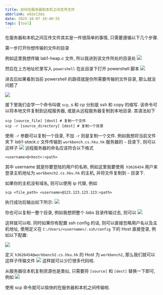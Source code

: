 ```yaml
---
title: 如何在服务器和本机之间互传文件
abbrlink: e02e13da
date: 2025-10-07 10:40:55
tags: [tool]
---
```

在服务器和本机之间互传文件其实是一件很简单的事情, 只需要遵循以下几个步骤.

第一步打开你想传输的文件的目录

例如这里我想传输 lab1-heap.c 文件, 所以我进到该文件所处的目录处
![](20251007101733.png)

然后在上方地址栏里写入 `powershell` 在此目录下打开 powershell 脚本
![](20251007101828.png)

进去后如果看到当前 powershell 的路径就是你所需要传输的文件目录, 那么就没问题了

![](20251007101921.png)

接下里我们会学一个命令叫做 `scp`, s 和 cp 分别是 ssh 和 copy 的缩写. 该命令可以将本地文件复制到远程服务器, 或是从远程服务器复制到本地目录. 其语法如下

```shell
scp [source_file] [dest] # 复制一个文件
scp -r [source_directory] [dest] # 复制一个目录
```

使用 `-r` 参数可以复制一个目录, 不加 `-r` 则是复制一个文件. 例如我想将当前文件夹下 *lab1-stack.c* 文件传输到 `workbench.cs.hku.hk` 服务器的 `~` 目录下, 则可以这样子
![](20251007102711.png)
远程服务器的命名应该符合以下格式
```
<username>@<host>:<path>
```
其中 username 就是你要登陆的用户的名称, 例如这里我要使用` h3626454` 用户来登录主机地址为 `workbench2.cs.hku.hk` 的主机, 并将文件复制到 `~` 目录下.

如果你的主机没有域名, 则可以使用 ip 代替, 例如
```shell
scp <file_path> <username>@123.123.123.123:<path>
```

执行成功后输出如下所示:
![](20251007102953.png)

你也可以复制一整个目录, 例如我想把整个 *labs* 目录传输过去, 则可以
![](20251007103131.png)

这样就可以啦. 同时如果你有配置 ssh config 的话, 则可以直接忽略用户名以及主机地址, 使用定义在 `C:/Users/<username>/.ssh/config` 下的 Host 直接登录, 例如以下配置:

![](20251007103355.png)

定义 `h3626454@workbench2.cs.hku.hk` 的 Host 为 `workbench2`, 那么我们就可以这样子传输文件
![](20251007103504.png)
这样就可以少打很多代码啦. 

从服务器往本机复制资源也是类似, 只需要将 `[source]` 和 `[dest]` 替换一下即可, 例如
![](20251007103635.png)

使用 scp 命令就可以愉快的在服务器和本机之间传输啦.